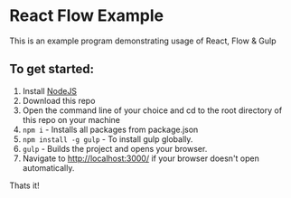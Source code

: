 # React Flow Example
This is an example program demonstrating usage of React, Flow & Gulp


## To get started: 

1. Install [NodeJS](http://www.nodejs.org)  
2. Download this repo 
3. Open the command line of your choice and cd to the root directory of this repo on your machine  
4. `npm i` - Installs all packages from package.json
5. `npm install -g gulp` - To install gulp globally.
5. `gulp` - Builds the project and opens your browser.
6. Navigate to [http://localhost:3000/](http://localhost:3000/) if your browser doesn't open automatically.

Thats it!
